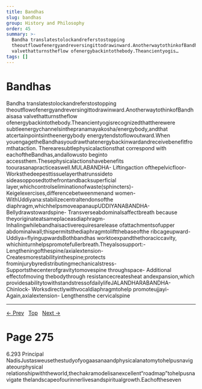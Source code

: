 ```yaml
---
title: Bandhas
slug: bandhas
group: History and Philosophy
order: 45
summary: >-
  Bandha translatestolockandreferstostopping
  theoutflowofenergyandreversingittodrawinward.AnotherwaytothinkofBandhaisasa
  valvethatturnstheflow ofenergybackintothebody.Theancientyogis…
tags: []
---
```

# Bandhas

Bandha translatestolockandreferstostopping theoutflowofenergyandreversingittodrawinward.AnotherwaytothinkofBandhaisasa valvethatturnstheflow ofenergybackintothebody.Theancientyogisrecognizedthattherewere subtleenergychannelsinthepranamayakosha/energybody,andthat atcertainpointsintheenergybody energytendstoflowoutward.When youengagetheBandhasyoudrawthatenergybackinwardandreceivebenefitfromthataction. Therearesubtlephysicalactionsthat correspond with eachoftheBandhas,andallowusto beginto accessthem.Thesephysicalactionshavebenefits toourasanapracticeaswell.MULABANDHA- Liftingaction ofthepelvicfloor- Worksthedeepesttissuelayerthatrunssideto sideasopposedtothefrontandbacksuperficial layer,whichcontrolseliminationofwaste(sphincters)- Keigelexercises,differencebetweenmenand women- WithUddiyana:stabilizecentraltendonsofthe diaphragm,whichhelpsmoveapanaupUDDIYANABANDHA- Bellydrawstowardspine- Transverseabdominalsaffectbreath because theyoriginateatsameplaceasdiaphragm- Inhalingwhilebandhaisactiverequiresarelease ofattachmentsofupper abdominalwall;thispermitsthediaphragmtoliftthebaseofthe ribcageupward- Uddiya=flyingupwardsBothbandhas worktoexpandthethoraciccavity, whichinturnhelpspromotefullerbreath.Theyalsosupport:- Lengtheningofthespine/axialextension- Createsmorestabilityinthespine;protects frominjurybyredistributingmechanicalstress- Supportsthecenterofgravitytomovespine throughspace- Additional effectofmoving thebodythrough resistancecreatesheat andexpansion,which providesabilitytowithstandstressofdailylifeJALANDHARABANDHA- Chinlock- Worksdirectlywithvocaldiaphragmtohelp promoteujjayi- Again,axialextension- Lengthensthe cervicalspine

---
[← Prev](/pages/page-273.md) &nbsp; [Top](/index.md) &nbsp; [Next →](/pages/page-275.md)

# Page 275

6.293 Principal NadisJustasweusethestudyofyogaasanaandphysicalanatomytohelpusnavigateourphysical relationshipwiththeworld,thechakramodelisanexcellent“roadmap”tohelpusnavigate thelandscapeofourinnerlivesandspiritualgrowth.Eachoftheseven
